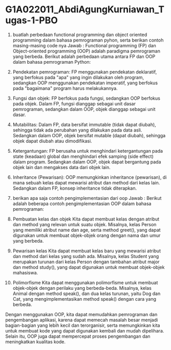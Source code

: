 # G1A022011_AbdiAgungKurniawan_Tugas-1-PBO

1. buatlah perbedaan functional programming dan object oriented programming dalam bahasa pemrograman pyhon, serta berikan contoh masing-masing code nya
Jawab :
Functional programming (FP) dan Object-oriented programming (OOP) adalah paradigma pemrograman yang berbeda. Berikut adalah perbedaan utama antara FP dan OOP dalam bahasa pemrograman Python:
  1. Pendekatan pemrograman:
  FP menggunakan pendekatan deklaratif, yang berfokus pada "apa" yang ingin dilakukan oleh program, sedangkan OOP menggunakan pendekatan imperatif, yang berfokus pada "bagaimana" program harus melakukannya.
  2. Fungsi dan objek:
  FP berfokus pada fungsi, sedangkan OOP berfokus pada objek. Dalam FP, fungsi dianggap sebagai unit dasar pemrograman, sedangkan dalam OOP, objek dianggap sebagai unit dasar.
  3. Mutabilitas:
  Dalam FP, data bersifat immutable (tidak dapat diubah), sehingga tidak ada perubahan yang dilakukan pada data asli. Sedangkan dalam OOP, objek bersifat mutable (dapat diubah), sehingga objek dapat diubah atau dimodifikasi.
  4. Ketergantungan:
  FP berusaha untuk menghindari ketergantungan pada state (keadaan) global dan menghindari efek samping (side effect) dalam program. Sedangkan dalam OOP, objek dapat bergantung pada objek lain dan mengakses data dari objek lain.
  5. Inheritance (Pewarisan):
  OOP memungkinkan inheritance (pewarisan), di mana sebuah kelas dapat mewarisi atribut dan method dari kelas lain. Sedangkan dalam FP, konsep inheritance tidak diterapkan.
  
  
2. berikan apa saja contoh pengimplementasian dari oop
Jawab : 
Berikut adalah beberapa contoh pengimplementasian OOP dalam bahasa pemrograman:
1. Pembuatan kelas dan objek
Kita dapat membuat kelas dengan atribut dan method yang relevan untuk suatu objek. Misalnya, kelas Person yang memiliki atribut name dan age, serta method greet(), yang dapat digunakan untuk membuat objek-objek orang dengan nama dan umur yang berbeda.
2. Pewarisan kelas
Kita dapat membuat kelas baru yang mewarisi atribut dan method dari kelas yang sudah ada. Misalnya, kelas Student yang merupakan turunan dari kelas Person dengan tambahan atribut major dan method study(), yang dapat digunakan untuk membuat objek-objek mahasiswa.
3. Polimorfisme
Kita dapat menggunakan polimorfisme untuk membuat objek-objek dengan perilaku yang berbeda-beda. Misalnya, kelas Animal dengan method speak(), dan dua kelas turunan, yaitu Dog dan Cat, yang mengimplementasikan method speak() dengan cara yang berbeda.

Dengan menggunakan OOP, kita dapat memudahkan pemrograman dan pengembangan aplikasi, karena dapat memecah masalah besar menjadi bagian-bagian yang lebih kecil dan terorganisir, serta memungkinkan kita untuk membuat kode yang dapat digunakan kembali dan mudah dipelihara. Selain itu, OOP juga dapat mempercepat proses pengembangan dan meningkatkan kualitas kode.


